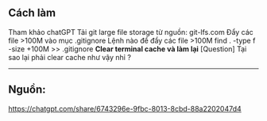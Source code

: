 
	
## Cách làm

Tham khảo chatGPT
Tải git large file storage từ nguồn: git-lfs.com
Đẩy các file >100M vào mục .gitignore
Lệnh nào để đẩy các file >100M
	find . -type f -size +100M >> .gitignore
**Clear terminal cache và làm lại** [Question] Tại sao lại phải clear cache như vậy nhỉ ?

---
## Nguồn:

https://chatgpt.com/share/6743296e-9fbc-8013-8cbd-88a2202047d4
